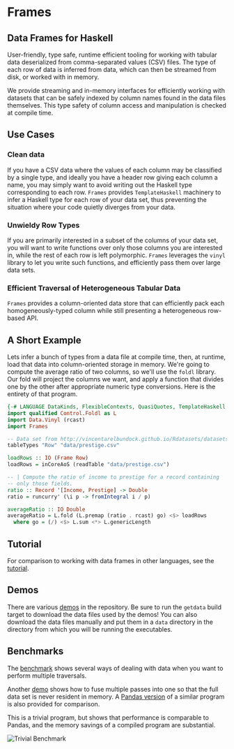 # Frames
## Data Frames for Haskell

User-friendly, type safe, runtime efficient tooling for working with
tabular data deserialized from comma-separated values (CSV) files. The
type of each row of data is inferred from data, which can then be
streamed from disk, or worked with in memory.

We provide streaming and in-memory interfaces for efficiently working
with datasets that can be safely indexed by column names found in the
data files themselves. This type safety of column access and
manipulation is checked at compile time.

## Use Cases

### Clean data
If you have a CSV data where the values of each column may be classified by a single type, and ideally you have a header row giving each column a name, you may simply want to avoid writing out the Haskell type corresponding to each row. `Frames` provides `TemplateHaskell` machinery to infer a Haskell type for each row of your data set, thus preventing the situation where your code quietly diverges from your data.

### Unwieldy Row Types
If you are primarily interested in a subset of the columns of your data set, you will want to write functions over only those columns you are interested in, while the rest of each row is left polymorphic. `Frames` leverages the `vinyl` library to let you write such functions, and efficiently pass them over large data sets.

### Efficient Traversal of Heterogeneous Tabular Data
`Frames` provides a column-oriented data store that can efficiently pack each homogeneously-typed column while still presenting a heterogeneous row-based API.

## A Short Example
Lets infer a bunch of types from a data file at compile time, then, at runtime, load that data into column-oriented storage in memory. We're going to compute the average ratio of two columns, so we'll use the `foldl` library. Our fold will project the columns we want, and apply a function that divides one by the other after appropriate numeric type conversions. Here is the entirety of that program.

```haskell
{-# LANGUAGE DataKinds, FlexibleContexts, QuasiQuotes, TemplateHaskell #-}
import qualified Control.Foldl as L
import Data.Vinyl (rcast)
import Frames

-- Data set from http://vincentarelbundock.github.io/Rdatasets/datasets.html
tableTypes "Row" "data/prestige.csv"

loadRows :: IO (Frame Row)
loadRows = inCoreAoS (readTable "data/prestige.csv")

-- | Compute the ratio of income to prestige for a record containing
-- only those fields.
ratio :: Record '[Income, Prestige] -> Double
ratio = runcurry' (\i p -> fromIntegral i / p)

averageRatio :: IO Double
averageRatio = L.fold (L.premap (ratio . rcast) go) <$> loadRows
  where go = (/) <$> L.sum <*> L.genericLength
```

## Tutorial
For comparison to working with data frames in other languages, see the
[tutorial](http://acowley.github.io/Frames/).

## Demos
There are various
[demos](https://github.com/acowley/Frames/tree/master/demo) in the repository. Be sure to run the `getdata` build target to download the data files used by the demos! You can also download the data files manually and put them in a `data` directory in the directory from which you will be running the executables.

## Benchmarks
The [benchmark](benchmarks/InsuranceBench.hs) shows several ways of
dealing with data when you want to perform multiple traversals.

Another [demo](benchmarks/BenchDemo.hs) shows how to fuse multiple
passes into one so that the full data set is never resident in
memory. A [Pandas version](benchmarks/panda.py) of a similar program
is also provided for comparison.

This is a trivial program, but shows that performance is comparable to
Pandas, and the memory savings of a compiled program are substantial.

![Trivial Benchmark](https://pbs.twimg.com/media/B71az_CCUAAgscq.png:large)
